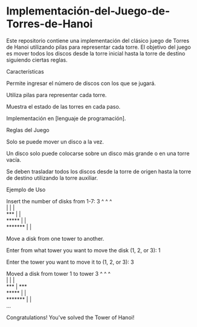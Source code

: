 # Implementación-del-Juego-de-Torres-de-Hanoi

Este repositorio contiene una implementación del clásico juego de Torres de Hanoi utilizando pilas para representar cada torre. El objetivo del juego es mover todos los discos desde la torre inicial hasta la torre de destino siguiendo ciertas reglas.

Características

Permite ingresar el número de discos con los que se jugará.

Utiliza pilas para representar cada torre.

Muestra el estado de las torres en cada paso.

Implementación en [lenguaje de programación].

Reglas del Juego

Solo se puede mover un disco a la vez.

Un disco solo puede colocarse sobre un disco más grande o en una torre vacía.

Se deben trasladar todos los discos desde la torre de origen hasta la torre de destino utilizando la torre auxiliar.

Ejemplo de Uso

Insert the number of disks from 1-7: 3
  ^     ^     ^   
  |     |     |   
 ***    |     |   
*****   |     |   
******* |     |   

Move a disk from one tower to another.

Enter from what tower you want to move the disk (1, 2, or 3): 1

Enter the tower you want to move it to (1, 2, or 3): 3

Moved a disk from tower 1 to tower 3
  ^     ^     ^   
  |     |     |   
 ***    |    ***  
*****   |     |   
******* |     |   
...

Congratulations! You've solved the Tower of Hanoi!
